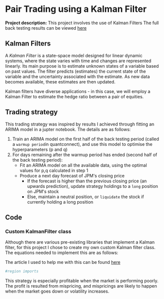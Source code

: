 # Pair Trading using a Kalman Filter

**Project description:** This project involves the use of Kalman Filters  The full back testing results can be viewed [here](https://www.quantconnect.com/terminal/processCache/?request=embedded_backtest_bb0e42fcff0513e3f0f7020dd838d399.html)
## Kalman Filters

A _Kalman Filter_ is a state-space model designed for linear dynamic systems, where the state varies with time and changes are represented linearly. Its main purpose is to estimate unknown states of a variable based on past values. The filter predicts (estimates) the current state of the variable and the uncertainty associated with the estimate. As new data becomes available, these estimates are then updated. 


Kalman filters have diverse applications - in this case, we will employ a Kalman Filter to estimate the hedge ratio between a pair of equities. 
## Trading strategy

This trading strategy was inspired by results I achieved through fitting an ARIMA model in a jupter notebook. The details are as follows:
1. Train an ARIMA model on the first half of the back testing period (called a `warmup period`in quantconnect), and use this model to optimise the hyperparameters (p and q)
2. For days remaining after the warmup period has ended (second half of the back testing period):
    - Fit an ARIMA model on all the available data, using the optimal values for p,q calculated in step 1
    - Produce a next day forecast of JPM's closing price
      - If the forecast is higher than the previous closing price (an upwards prediction), update strategy holdings to a `long` position on JPM's stock
      - Else, maintain a neutral position, or `liquidate` the stock if currently holding a long position


## Code

### Custom KalmanFilter class 

Although there are various pre-existing libraries that implement a Kalman filter, for this project I chose to create my own custom Kalman filter class. 
The equations needed to implement this are as follows:

The article I used to help me with this can be found [here](https://www.quantstart.com/articles/State-Space-Models-and-the-Kalman-Filter/)

```python
#region imports
```

This strategy is especially profitable when the market is performing poorly.
The profit is resulted from mispricing, and mispricings are likely to happen when the market goes down or volatility increases.
